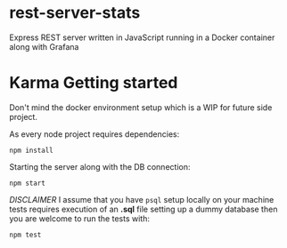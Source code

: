 # rest-server-stats
Express REST server written in JavaScript running in a Docker container along with Grafana

# Karma Getting started
Don't mind the docker environment setup which is a WIP for future side project.

As every node project requires dependencies:

`npm install`

Starting the server along with the DB connection:

`npm start`

*DISCLAIMER* I assume that you have `psql` setup locally on your machine
tests requires execution of an **.sql** file setting up a dummy database
then you are welcome to run the tests with:

`npm test`
